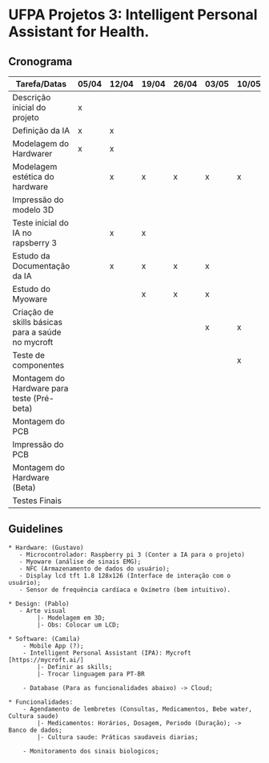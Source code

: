 # UFPA Projetos 3: Intelligent Personal Assistant for Health.

## Cronograma

Tarefa/Datas | 05/04 | 12/04 | 19/04 | 26/04 | 03/05 | 10/05 | 15/05 | 17/05 | 22/05 | 24/05 | 29/05 | 31/05 | 05/06 | 07/06 | 12/06 | 14/06 | 19/06 |21/06 |
------------|-------|-------|-------|-------|-------|-------|-------|-------|-------|-------|-------|-------|-------|-------|-------|-------|-------|------|
Descrição inicial do projeto |x| | | | | | | | | | | | | | | | | |
Definição da IA |x| x| | | | | | | | | | | | | | | | |
Modelagem do Hardwarer |x| x| | | | | | | | | | | | | | | | |
Modelagem estética do hardware | | x| x| x| x| x| x| | | | | | | | | | | |
Impressão do modelo 3D | | | | | | | | | | | x| | | | | | | |
Teste inicial do IA no rapsberry 3 | | x| x| | | | | | | | | | | | | | | |
Estudo da Documentação da IA | | x| x| x| x| | | | | | | | | | | | | |
Estudo do Myoware | | | x| x| x| | | | | | | | | | | | | |
Criação de skills básicas para a saúde no mycroft | | | | | x| x| x| x| x| x| | | | | | | | |
Teste de componentes | | | | | | x| x| x| | | | | | | | | | |
Montagem do Hardware para teste (Pré-beta)| | | | | | | | x| x| x| | | | | | | | |
Montagem do PCB | | | | | | | | x| x| x| | | | | | | | |
Impressão do PCB | | | | | | | | | | | x| | | | | | | |
Montagem do Hardware (Beta) | | | | | | | | | | | x| x| | | | | | |
Testes Finais | | | | | | | | | | | | | | | x| x| x| x|

## Guidelines
    * Hardware: (Gustavo)
       - Microcontrolador: Raspberry pi 3 (Conter a IA para o projeto)
       - Myoware (análise de sinais EMG);
       - NFC (Armazenamento de dados do usuário);
       - Display lcd tft 1.8 128x126 (Interface de interação com o usuário);
       - Sensor de frequência cardíaca e Oxímetro (bem intuitivo).

    * Design: (Pablo)
       - Arte visual
            |- Modelagem em 3D;
            |- Obs: Colocar um LCD;

    * Software: (Camila)
        - Mobile App (?);
        - Intelligent Personal Assistant (IPA): Mycroft [https://mycroft.ai/]
            |- Definir as skills;
            |- Trocar linguagem para PT-BR

        - Database (Para as funcionalidades abaixo) -> Cloud;

    * Funcionalidades:
        - Agendamento de lembretes (Consultas, Medicamentos, Bebe water, Cultura saude)
            |- Medicamentos: Horários, Dosagem, Periodo (Duração); -> Banco de dados;
            |- Cultura saude: Práticas saudaveis diarias;

        - Monitoramento dos sinais biologicos;
